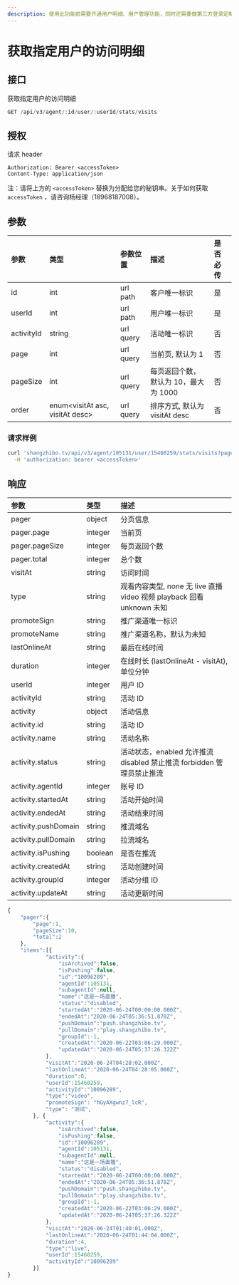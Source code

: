 ```yaml
---
description: 使用此功能前需要开通用户明细、用户管理功能，同时还需要做第三方登录定制或进行微信服务号授权
---
```


# 获取指定用户的访问明细

## 接口

获取指定用户的访问明细

```javascript
GET /api/v3/agent/:id/user/:userId/stats/visits
```

## 授权

请求 header

```http
Authorization: Bearer <accessToken>
Content-Type: application/json
```

注：请将上方的 `<accessToken>` 替换为分配给您的秘钥串。关于如何获取 `accessToken` ，请咨询杨经理（18968187008）。

## 参数

| 参数 | 类型 | 参数位置 | 描述 | 是否必传 |
| :--- | :--- | :--- | :--- | :--- |
| id | int | url path | 客户唯一标识 | 是 |
| userId | int | url path | 用户唯一标识 | 是 |
| activityId | string | url query | 活动唯一标识 | 否 |
| page | int | url query | 当前页, 默认为 1 | 否 |
| pageSize | int | url query | 每页返回个数，默认为 10，最大为 1000 | 否 |
| order | enum&lt;visitAt asc, visitAt desc&gt; | url query | 排序方式, 默认为 visitAt desc | 否 |

### 请求样例

```bash
curl 'shangzhibo.tv/api/v3/agent/105131/user/15460259/stats/visits?page=1&pageSize=10' \
  -H 'authorization: bearer <accessToken>'
```

## 响应

| 参数 | 类型 | 描述 |
| :--- | :--- | :--- |
| pager | object | 分页信息 |
| pager.page | integer | 当前页 |
| pager.pageSize | integer | 每页返回个数 |
| pager.total | integer | 总个数 |
| visitAt | string | 访问时间 |
| type | string | 观看内容类型, none 无 live 直播 video 视频 playback 回看 unknown 未知 |
| promoteSign | string | 推广渠道唯一标识 |
| promoteName | string | 推广渠道名称，默认为未知 |
| lastOnlineAt | string | 最后在线时间 |
| duration | integer | 在线时长 \(lastOnlineAt - visitAt\), 单位分钟 |
| userId | integer | 用户 ID |
| activityId | string | 活动 ID |
| activity | object | 活动信息 |
| activity.id | string | 活动 ID |
| activity.name | string | 活动名称 |
| activity.status | string | 活动状态，enabled 允许推流 disabled 禁止推流 forbidden 管理员禁止推流 |
| activity.agentId | integer | 账号 ID |
| activity.startedAt | string | 活动开始时间 |
| activity.endedAt | string | 活动结束时间 |
| activity.pushDomain | string | 推流域名 |
| activity.pullDomain | string | 拉流域名 |
| activity.isPushing | boolean | 是否在推流 |
| activity.createdAt | string | 活动创建时间 |
| activity.groupId | integer | 活动分组 ID |
| activity.updateAt | string | 活动更新时间 |

```javascript
{
    "pager":{
        "page":1,
        "pageSize":10,
        "total":2
    },
    "items":[{
            "activity":{
                "isArchived":false,
                "isPushing":false,
                "id":"10096289",
                "agentId":105131,
                "subagentId":null,
                "name":"这是一场直播",
                "status":"disabled",
                "startedAt":"2020-06-24T00:00:00.000Z",
                "endedAt":"2020-06-24T05:36:51.878Z",
                "pushDomain":"push.shangzhibo.tv",
                "pullDomain":"play.shangzhibo.tv",
                "groupId":-1,
                "createdAt":"2020-06-22T03:06:29.000Z",
                "updatedAt":"2020-06-24T05:37:26.322Z"
            },
            "visitAt":"2020-06-24T04:28:02.000Z",
            "lastOnlineAt":"2020-06-24T04:28:05.000Z",
            "duration":0,
            "userId":15460259,
            "activityId":"10096289",
            "type":"video",
            "promoteSign": "hGyAXgwnz7_lcR",
            "type": "测试",
        }, {
            "activity":{
                "isArchived":false,
                "isPushing":false,
                "id":"10096289",
                "agentId":105131,
                "subagentId":null,
                "name":"这是一场直播",
                "status":"disabled",
                "startedAt":"2020-06-24T00:00:00.000Z",
                "endedAt":"2020-06-24T05:36:51.878Z",
                "pushDomain":"push.shangzhibo.tv",
                "pullDomain":"play.shangzhibo.tv",
                "groupId":-1,
                "createdAt":"2020-06-22T03:06:29.000Z",
                "updatedAt":"2020-06-24T05:37:26.322Z"
            },
            "visitAt":"2020-06-24T01:40:01.000Z",
            "lastOnlineAt":"2020-06-24T01:44:04.000Z",
            "duration":4,
            "type":"live",
            "userId":15460259,
            "activityId":"10096289"
        }]
}
```

